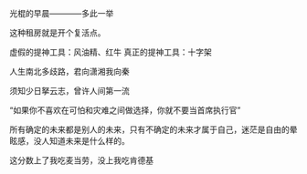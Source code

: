 光棍的早晨————多此一举

这种租房就是开个复活点。

虚假的提神工具：风油精、红牛 真正的提神工具：十字架

人生南北多歧路，君向潇湘我向秦

须知少日拏云志，曾许人间第一流

“如果你不喜欢在可怕和灾难之间做选择，你就不要当首席执行官” 

所有确定的未来都是别人的未来，只有不确定的未来才属于自己，迷茫是自由的晕眩感，没人知道未来是什么样的。

这分数上了我吃麦当劳，没上我吃肯德基


